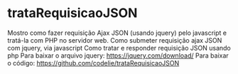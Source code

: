 # trataRequisicaoJSON
Mostro como fazer requisição Ajax JSON (usando jquery) pelo javascript e tratá-la com PHP no servidor web.  Como submeter requisição ajax JSON com jquery, via javascript Como tratar e responder requisição JSON usando php  Para baixar o arquivo jquery:  https://jquery.com/download/  Para baixar o código: https://github.com/codelie/trataRequisicaoJSON
